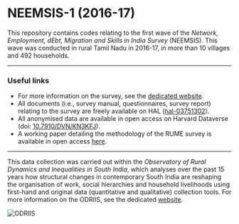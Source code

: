 # NEEMSIS-1 (2016-17)

This repository contains codes relating to the first wave of the *Network, Employment, dEbt, Migration and Skills in India Survey* (NEEMSIS). This wave was conducted in rural Tamil Nadu in 2016-17, in more than 10 villages and 492 households.

----

### Useful links

* For more information on the survey, see the [dedicated website](https://neemsis.hypotheses.org/).
* All documents (i.e., survey manual, questionnaires, survey report) relating to the survey are freely available on HAL ([hal-03751302](https://hal.science/hal-03751302)).
* All anonymised data are available in open access on Harvard Dataverse (doi: [10.7910/DVN/KN3KFJ](https://doi.org/10.7910/DVN/KN3KFJ)).
* A working paper detailing the methodology of the RUME survey is available in open access [here](https://dial.ird.fr/wp-content/uploads/2024/03/2024-02-NEEMSIS_data_context.pdf).

----

This data collection was carried out within the *Observatory of Rural Dynamics and Inequalities in South India*, which analyses over the past 15 years how structural changes in contemporary South India are reshaping the organisation of work, social hierarchies and household livelihoods using first-hand and original data (quantitative and qualitative) collection tools. For more information on the ODRIIS, see the dedicated [website](https://odriis.hypotheses.org/).

![ODRIIS](https://odriis.hypotheses.org/files/2022/10/odriis_long.png)
